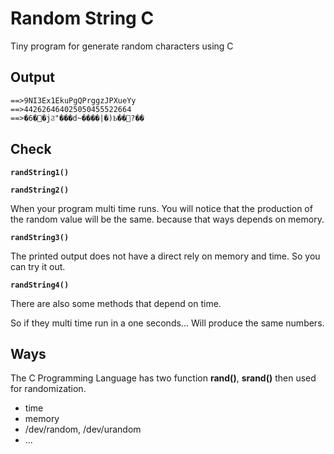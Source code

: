 # Random String C

Tiny program for generate random characters using C

## Output

```
==>9NI3Ex1EkuPgQPrggzJPXueYy
==>442626464025050455522664
==>�6��jϨ"���d~����|�)Ҍ��?��
```

## Check

**`randString1()`**

**`randString2()`**

When your program multi time runs.
You will notice that the production of the random value will be the same.
because that ways depends on memory.

**`randString3()`**

The printed output does not have a direct rely on memory and time.
So you can try it out.

**`randString4()`**

There are also some methods that depend on time.

So if they multi time run in a one seconds...
Will produce the same numbers.

## Ways

The C Programming Language has two function **rand()**, **srand()** then used for randomization.

- time
- memory
- /dev/random, /dev/urandom
- ...
